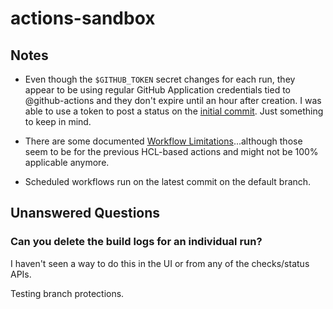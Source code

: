 # actions-sandbox

## Notes

- Even though the `$GITHUB_TOKEN` secret changes for each run, they appear to be
  using regular GitHub Application credentials tied to @github-actions and they
  don't expire until an hour after creation. I was able to use a token to post a
  status on the [initial commit][]. Just something to keep in mind.

- There are some documented [Workflow Limitations][]...although those seem to be
  for the previous HCL-based actions and might not be 100% applicable anymore.

- Scheduled workflows run on the latest commit on the default branch.

[initial commit]:
  https://github.com/elasticdog/actions-sandbox/commit/057541729acfb981b38a2034edf8ecea0b0ef7ea
[workflow limitations]:
  https://developer.github.com/actions/managing-workflows/workflow-configuration-options/#workflow-limitations

## Unanswered Questions

### Can you delete the build logs for an individual run?

I haven't seen a way to do this in the UI or from any of the checks/status APIs.

Testing branch protections.
